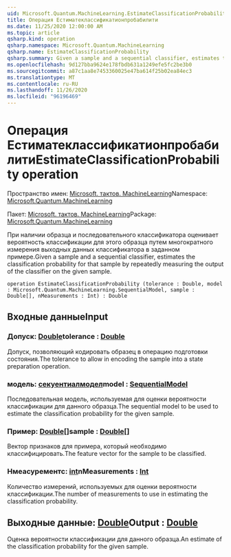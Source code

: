 ```yaml
---
uid: Microsoft.Quantum.MachineLearning.EstimateClassificationProbability
title: Операция Естиматеклассификатионпробабилити
ms.date: 11/25/2020 12:00:00 AM
ms.topic: article
qsharp.kind: operation
qsharp.namespace: Microsoft.Quantum.MachineLearning
qsharp.name: EstimateClassificationProbability
qsharp.summary: Given a sample and a sequential classifier, estimates the classification probability for that sample by repeatedly measuring the output of the classifier on the given sample.
ms.openlocfilehash: 9d127bba9624e178fbdb631a1249efe5fc2be3b0
ms.sourcegitcommit: a87c1aa8e7453360025e47ba614f25b02ea84ec3
ms.translationtype: MT
ms.contentlocale: ru-RU
ms.lasthandoff: 11/26/2020
ms.locfileid: "96196469"
---
```

# <a name="estimateclassificationprobability-operation"></a><span data-ttu-id="ef2aa-102">Операция Естиматеклассификатионпробабилити</span><span class="sxs-lookup"><span data-stu-id="ef2aa-102">EstimateClassificationProbability operation</span></span>

<span data-ttu-id="ef2aa-103">Пространство имен: [Microsoft. тактов. MachineLearning](xref:Microsoft.Quantum.MachineLearning)</span><span class="sxs-lookup"><span data-stu-id="ef2aa-103">Namespace: [Microsoft.Quantum.MachineLearning](xref:Microsoft.Quantum.MachineLearning)</span></span>

<span data-ttu-id="ef2aa-104">Пакет: [Microsoft. тактов. MachineLearning](https://nuget.org/packages/Microsoft.Quantum.MachineLearning)</span><span class="sxs-lookup"><span data-stu-id="ef2aa-104">Package: [Microsoft.Quantum.MachineLearning](https://nuget.org/packages/Microsoft.Quantum.MachineLearning)</span></span>


<span data-ttu-id="ef2aa-105">При наличии образца и последовательного классификатора оценивает вероятность классификации для этого образца путем многократного измерения выходных данных классификатора в заданном примере.</span><span class="sxs-lookup"><span data-stu-id="ef2aa-105">Given a sample and a sequential classifier, estimates the classification probability for that sample by repeatedly measuring the output of the classifier on the given sample.</span></span>

```qsharp
operation EstimateClassificationProbability (tolerance : Double, model : Microsoft.Quantum.MachineLearning.SequentialModel, sample : Double[], nMeasurements : Int) : Double
```


## <a name="input"></a><span data-ttu-id="ef2aa-106">Входные данные</span><span class="sxs-lookup"><span data-stu-id="ef2aa-106">Input</span></span>

### <a name="tolerance--double"></a><span data-ttu-id="ef2aa-107">Допуск: [Double](xref:microsoft.quantum.lang-ref.double)</span><span class="sxs-lookup"><span data-stu-id="ef2aa-107">tolerance : [Double](xref:microsoft.quantum.lang-ref.double)</span></span>

<span data-ttu-id="ef2aa-108">Допуск, позволяющий кодировать образец в операцию подготовки состояния.</span><span class="sxs-lookup"><span data-stu-id="ef2aa-108">The tolerance to allow in encoding the sample into a state preparation operation.</span></span>


### <a name="model--sequentialmodel"></a><span data-ttu-id="ef2aa-109">модель: [секуентиалмодел](xref:Microsoft.Quantum.MachineLearning.SequentialModel)</span><span class="sxs-lookup"><span data-stu-id="ef2aa-109">model : [SequentialModel](xref:Microsoft.Quantum.MachineLearning.SequentialModel)</span></span>

<span data-ttu-id="ef2aa-110">Последовательная модель, используемая для оценки вероятности классификации для данного образца.</span><span class="sxs-lookup"><span data-stu-id="ef2aa-110">The sequential model to be used to estimate the classification probability for the given sample.</span></span>


### <a name="sample--double"></a><span data-ttu-id="ef2aa-111">Пример: [Double](xref:microsoft.quantum.lang-ref.double)[]</span><span class="sxs-lookup"><span data-stu-id="ef2aa-111">sample : [Double](xref:microsoft.quantum.lang-ref.double)[]</span></span>

<span data-ttu-id="ef2aa-112">Вектор признаков для примера, который необходимо классифицировать.</span><span class="sxs-lookup"><span data-stu-id="ef2aa-112">The feature vector for the sample to be classified.</span></span>


### <a name="nmeasurements--int"></a><span data-ttu-id="ef2aa-113">Нмеасурементс: [int](xref:microsoft.quantum.lang-ref.int)</span><span class="sxs-lookup"><span data-stu-id="ef2aa-113">nMeasurements : [Int](xref:microsoft.quantum.lang-ref.int)</span></span>

<span data-ttu-id="ef2aa-114">Количество измерений, используемых для оценки вероятности классификации.</span><span class="sxs-lookup"><span data-stu-id="ef2aa-114">The number of measurements to use in estimating the classification probability.</span></span>



## <a name="output--double"></a><span data-ttu-id="ef2aa-115">Выходные данные: [Double](xref:microsoft.quantum.lang-ref.double)</span><span class="sxs-lookup"><span data-stu-id="ef2aa-115">Output : [Double](xref:microsoft.quantum.lang-ref.double)</span></span>

<span data-ttu-id="ef2aa-116">Оценка вероятности классификации для данного образца.</span><span class="sxs-lookup"><span data-stu-id="ef2aa-116">An estimate of the classification probability for the given sample.</span></span>
